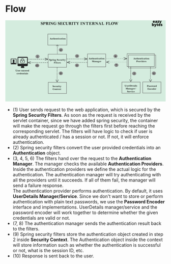 # Flow

![spring security flow diagram](/assets/spring-security-flow.png)  
- (1) User sends request to the web application, which is secured by the **Spring Security Filters**. As soon as the request is received by the servlet container, since we have added spring security, the container will make the request go through the filters first before reaching the corresponding servlet. The filters will have logic to check if user is already authenticated / has a session or not. If not, it will enforce authentication.
- (2) Spring security filters convert the user provided credentials into an **Authentication** object.
- (3, 4, 5, 6) The filters hand over the request to the **Authentication Manager**. The manager checks the available **Authentication Providers**. Inside the authentication providers we define the actual logic for the authentication. The authentication manager will try authenticating with all the providers until it succeeds. If all of them fail, the manager will send a failure response.  
The authentication provider performs authentication. By default, it uses **UserDetails Manager/Service**. Since we don't want to store or perform authentication with plain text passwords, we use the **Password Encoder** interface and implementations. UserDetails manager/service and the password encoder will work together to determine whether the given credentials are valid or not.
- (7, 8) The authentication manager sends the authentication result back to the filters.
- (9) Spring security filters store the authentication object created in step 2 inside **Security Context**. The Authentication object inside the context will store information such as whether the authentication is successful or not, what is the session ID, etc.
- (10) Response is sent back to the user.